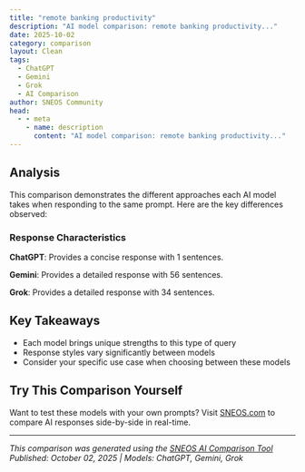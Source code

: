 ```yaml
---
title: "remote banking productivity"
description: "AI model comparison: remote banking productivity..."
date: 2025-10-02
category: comparison
layout: Clean
tags:
  - ChatGPT
  - Gemini
  - Grok
  - AI Comparison
author: SNEOS Community
head:
  - - meta
    - name: description
      content: "AI model comparison: remote banking productivity..."
---
```


<ChatComparison
  title="remote banking productivity"
  prompt="remote banking productivity"
  :responses='{"ChatGPT": "Remote banking refers to the ability for customers to conduct financial transactions and manage their banking activities without having to visit a physical bank branch. With the increasing use of technology and the internet, remote banking has become more prevalent, offering various advantages in terms of productivity, convenience, and efficiency for both banks and customers.\n\n### Key Aspects of Remote Banking Productivity\n\n1. **Increased Accessibility**:\n - Customers can access their accounts 24/7 from anywhere with an internet connection, allowing them to manage their finances on their own schedule.\n - Remote banking apps and websites offer user-friendly interfaces, making it easy to navigate and perform transactions.\n\n2. **Time Efficiency**:\n - Remote banking reduces the time spent on banking tasks, such as waiting in line at a bank branch.\n - Customers can quickly transfer funds, pay bills, and track their expenses with a few clicks.\n\n3. **Cost Savings**:\n - Banks can reduce operational costs by minimizing the need for physical branches and staff.\n - Customers save on travel time and expenses associated with visiting a branch.\n\n4. **Automation of Transactions**:\n - Features like automatic bill pay and recurring transfers help customers manage their expenses efficiently.\n - Banks can automate processes for better accuracy and quicker service.\n\n5. **Improved Communication**:\n - Digital channels allow for real-time communication between banks and customers, such as secure messaging, chatbots, and notifications.\n - Customers can receive timely updates about their accounts, transactions, and personalized financial advice.\n\n6. **Enhanced Financial Management Tools**:\n - Many remote banking platforms offer budgeting tools, analytics, and spending categorization, enabling customers to gain insights into their financial habits.\n - Integration with other financial software can help individuals and businesses streamline their financial management.\n\n7. **Security and Convenience**:\n - Enhanced security features, such as two-factor authentication and biometric login methods, make remote banking secure and protect customer information.\n - Customers have the ability to quickly freeze accounts or report fraudulent transactions.\n\n8. **Remote Assistance and Customer Service**:\n - Banks can provide virtual customer service options, including video calls, chats, and phone support, increasing the speed of problem resolution.\n - Staff can work remotely, allowing banks to maintain service levels while adapting to changing work environments.\n\n### Challenges and Considerations\n\n- **Digital Literacy**: Not all customers are comfortable with technology, which can create a barrier to utilizing remote banking services.\n- **Security Concerns**: Cybersecurity threats remain a concern, and banks must invest in robust security measures to protect customer data.\n- **Regulatory Compliance**: Banks need to ensure that their remote services comply with financial regulations and guidelines.\n- **Access to Technology**: Customers in remote areas or those without reliable internet access may face challenges in accessing remote banking.\n\n### Conclusion\n\nRemote banking has significantly improved productivity for both consumers and financial institutions by providing convenience, efficiency, and innovative services. As technology continues to evolve, remote banking is likely to expand further, integrating more advanced features and addressing any associated challenges. This transition has the potential to reshape the banking landscape and how people manage their finances.", "Gemini": "## Remote Banking Productivity: A Comprehensive Look\n\nRemote banking, encompassing various digital channels like mobile apps, online platforms, and even virtual assistants, has dramatically reshaped the banking landscape. It offers convenience, accessibility, and personalization, but also presents challenges related to security, customer experience, and internal operational efficiency. Here\u0027s a breakdown of the key aspects of remote banking productivity:\n\n**I. Customer Productivity \u0026 Benefits:**\n\n* **Increased Convenience \u0026 Accessibility:** Customers can manage their accounts, pay bills, transfer funds, and perform other banking tasks from anywhere, anytime, without being restricted by branch hours or location. This saves time and effort, leading to increased customer productivity in their personal and professional lives.\n* **Faster Transaction Processing:** Online transactions are typically processed much faster than traditional methods, leading to quicker payments and improved cash flow for customers.\n* **Enhanced Self-Service Capabilities:** Remote banking platforms empower customers to resolve many issues independently through FAQs, chatbots, and self-service portals, reducing reliance on customer service representatives.\n* **Improved Financial Management:** Remote banking often provides tools for budgeting, tracking expenses, and setting financial goals, helping customers become more proactive and informed about their finances.\n* **Personalized Experiences:** Banks can leverage data from remote banking interactions to offer personalized financial advice, product recommendations, and tailored services, ultimately leading to better financial outcomes for customers.\n\n**II. Bank Productivity \u0026 Efficiency:**\n\n* **Reduced Operational Costs:** Remote banking reduces the need for physical branches, staffing, and paper-based processes, leading to significant cost savings.\n* **Improved Staff Efficiency:** By automating routine tasks and reducing foot traffic in branches, remote banking frees up staff to focus on more complex and value-added activities, such as financial advising and relationship management.\n* **Increased Customer Acquisition \u0026 Retention:** Offering convenient and efficient remote banking options can attract new customers and improve customer satisfaction, leading to higher retention rates.\n* **Data-Driven Insights \u0026 Decision Making:** Remote banking generates valuable data that can be analyzed to understand customer behavior, identify trends, and improve products and services.\n* **Enhanced Scalability:** Remote banking platforms can easily scale to accommodate growing customer bases and increasing transaction volumes without requiring significant infrastructure investments.\n* **Faster Product Development \u0026 Innovation:** Agile development methodologies and rapid prototyping are often used to develop and deploy new remote banking features and services, enabling banks to quickly respond to changing customer needs.\n* **Improved Regulatory Compliance:** Remote banking platforms can be designed to automate compliance processes, reduce the risk of errors, and improve reporting capabilities.\n\n**III. Factors Affecting Remote Banking Productivity:**\n\n* **User Experience (UX) \u0026 User Interface (UI):** A clunky or confusing interface can deter customers from using remote banking services, hindering productivity. Intuitive design and seamless navigation are crucial.\n* **Security \u0026 Fraud Prevention:** Customers need to feel confident that their data and transactions are secure. Strong security measures, including multi-factor authentication and fraud detection systems, are essential.\n* **Reliability \u0026 Availability:** Downtime or technical glitches can disrupt customer access to remote banking services and damage trust. Banks need to ensure that their systems are reliable and available 24/7.\n* **Mobile Optimization:** With the increasing use of smartphones, it\u0027s crucial to have a mobile-optimized platform that provides a seamless experience across devices.\n* **Customer Support:** Providing adequate customer support through online chat, email, or phone is essential to address customer queries and resolve issues promptly.\n* **Digital Literacy:** Some customers may lack the digital literacy skills needed to use remote banking services effectively. Banks need to provide training and support to help these customers overcome the digital divide.\n* **Integration with Legacy Systems:** Integrating remote banking platforms with existing legacy systems can be challenging. Banks need to invest in modernizing their IT infrastructure to ensure seamless integration.\n* **Regulatory Compliance:** Banks need to comply with various regulations related to data privacy, security, and fraud prevention.\n* **Data Analytics \u0026 Insights:** Utilizing data analytics effectively to understand customer behavior and improve remote banking services is crucial for maximizing productivity.\n\n**IV. Key Performance Indicators (KPIs) for Remote Banking Productivity:**\n\n* **Customer Adoption Rate:** Percentage of customers actively using remote banking services.\n* **Customer Satisfaction (CSAT) Score:** Measures customer satisfaction with the remote banking experience.\n* **Net Promoter Score (NPS):** Measures customer loyalty and willingness to recommend the bank\u0027s remote banking services.\n* **Transaction Volume:** Number of transactions processed through remote banking channels.\n* **Cost Per Transaction:** Cost of processing a transaction through remote banking compared to traditional channels.\n* **Customer Service Resolution Time:** Time taken to resolve customer queries through remote channels.\n* **Fraud Rate:** Percentage of fraudulent transactions occurring through remote banking channels.\n* **System Uptime:** Percentage of time that the remote banking platform is available.\n* **App Store Ratings \u0026 Reviews:** Reflects customer perception of the mobile banking app.\n* **Digital Sales Conversion Rate:** Percentage of customers who complete a purchase or open an account through remote banking channels.\n\n**V. Strategies to Enhance Remote Banking Productivity:**\n\n* **Invest in UX/UI Design:** Create an intuitive and user-friendly interface that makes it easy for customers to navigate and perform tasks.\n* **Strengthen Security Measures:** Implement robust security measures to protect customer data and prevent fraud.\n* **Optimize for Mobile:** Ensure that the remote banking platform is optimized for mobile devices and offers a seamless experience across all platforms.\n* **Personalize the Customer Experience:** Leverage data to offer personalized recommendations, advice, and services.\n* **Improve Customer Support:** Provide prompt and helpful customer support through various channels.\n* **Educate Customers:** Offer training and resources to help customers improve their digital literacy skills.\n* **Integrate with Legacy Systems:** Modernize the IT infrastructure to ensure seamless integration between remote banking platforms and legacy systems.\n* **Leverage Data Analytics:** Use data analytics to understand customer behavior and identify opportunities to improve remote banking services.\n* **Embrace Emerging Technologies:** Explore the use of emerging technologies such as AI, chatbots, and biometrics to enhance the customer experience and improve efficiency.\n* **Regularly Monitor and Improve:** Continuously monitor key performance indicators (KPIs) and make adjustments to improve the remote banking experience and maximize productivity.\n\n**In conclusion, remote banking offers significant opportunities to improve both customer and bank productivity. By focusing on user experience, security, reliability, and data-driven decision-making, banks can unlock the full potential of remote banking and drive significant benefits for their customers and themselves.**\n", "Grok": "Remote banking productivity refers to the efficiency and effectiveness of banking operations and employees working in a remote or digital environment. With the rise of digital transformation and the shift to remote work, banks and financial institutions have increasingly adopted remote banking models to serve customers and maintain operational efficiency. Productivity in this context can be measured by the ability to deliver services, manage workflows, and meet customer needs without the constraints of physical branch locations.\n\nHere are some key aspects and strategies related to remote banking productivity:\n\n### 1. **Technology and Digital Tools**\n - **Online and Mobile Banking Platforms**: Ensuring robust and user-friendly digital platforms for customers to perform transactions, check balances, apply for loans, and access customer support.\n - **Collaboration Tools**: Using tools like Microsoft Teams, Slack, or Zoom to enable seamless communication and collaboration among remote banking staff.\n - **Automation**: Implementing robotic process automation (RPA) for repetitive tasks like data entry, fraud detection, and customer onboarding to free up employees for more complex tasks.\n - **Cloud-Based Systems**: Leveraging cloud technology for secure access to data and applications from any location, enhancing flexibility for remote workers.\n\n### 2. **Employee Productivity**\n - **Training and Upskilling**: Providing training on digital tools, cybersecurity, and customer service to ensure remote employees are equipped to handle their roles effectively.\n - **Performance Metrics**: Establishing clear KPIs (Key Performance Indicators) such as call resolution time, customer satisfaction scores, and transaction processing times to monitor productivity.\n - **Work-Life Balance**: Supporting employees with flexible schedules, mental health resources, and ergonomic setups to prevent burnout and maintain productivity.\n\n### 3. **Customer Experience**\n - **24/7 Support**: Offering round-the-clock customer service through chatbots, virtual assistants, and remote call centers to address customer needs efficiently.\n - **Personalization**: Using data analytics to provide tailored financial advice and product recommendations, improving customer satisfaction and engagement.\n - **Seamless Transactions**: Streamlining processes like remote account opening, e-signatures, and digital loan approvals to enhance customer convenience.\n\n### 4. ** Cybersecurity and Compliance**\n - **Secure Remote Access**: Implementing VPNs, multi-factor authentication (MFA), and endpoint security to protect sensitive data accessed by remote employees.\n - **Regulatory Adherence**: Ensuring compliance with financial regulations (e.g., GDPR, KYC, AML) while operating remotely to avoid penalties and maintain trust.\n\n### 5. **Challenges to Remote Banking Productivity**\n - **Technology Gaps**: Lack of access to high-speed internet or updated hardware can hinder productivity for employees and customers.\n - **Communication Barriers**: Remote work can sometimes lead to miscommunication or delays in decision-making without proper tools and protocols.\n - **Customer Trust**: Some customers may be hesitant to adopt digital banking due to security concerns or unfamiliarity with technology.\n - **Employee Isolation**: Remote work can lead to feelings of disconnection, potentially impacting morale and productivity.\n\n### 6. **Strategies to Improve Remote Banking Productivity**\n - **Invest in Technology**: Continuously upgrade digital infrastructure to support remote operations and customer interactions.\n - **Focus on Employee Engagement**: Foster a sense of community through virtual team-building activities and regular check-ins.\n - **Customer Education**: Provide tutorials, webinars, and guides to help customers transition to digital banking platforms.\n - **Data Analytics**: Use insights from customer and employee data to identify inefficiencies and areas for improvement in remote workflows.\n - **Hybrid Models**: Combine remote and in-branch services to cater to diverse customer preferences while maintaining operational efficiency.\n\nBy addressing these areas, banks can enhance remote banking productivity, ensuring that both employees and customers benefit from a seamless, secure, and efficient banking experience. If you\u0027re looking for specific tools, case studies, or metrics related to remote banking productivity, feel free to ask!"}' 
  published-date="14:24"
/>

## Analysis

This comparison demonstrates the different approaches each AI model takes when responding to the same prompt. Here are the key differences observed:

### Response Characteristics

**ChatGPT**: Provides a concise response with 1 sentences. 

**Gemini**: Provides a detailed response with 56 sentences. 

**Grok**: Provides a detailed response with 34 sentences. 

## Key Takeaways

- Each model brings unique strengths to this type of query
- Response styles vary significantly between models
- Consider your specific use case when choosing between these models

## Try This Comparison Yourself

Want to test these models with your own prompts? Visit [SNEOS.com](https://sneos.com) to compare AI responses side-by-side in real-time.

---

*This comparison was generated using the [SNEOS AI Comparison Tool](https://sneos.com)*
*Published: October 02, 2025 | Models: ChatGPT, Gemini, Grok*
